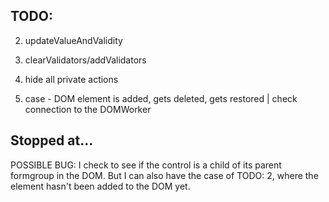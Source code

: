 ## TODO:

2. updateValueAndValidity
3. clearValidators/addValidators
4. hide all private actions

5. case - DOM element is added, gets deleted, gets restored | check connection to the DOMWorker

## Stopped at...

POSSIBLE BUG: I check to see if the control is a child of its parent formgroup in the DOM. But I can also have the case of TODO: 2, where the element hasn't been added to the DOM yet.
